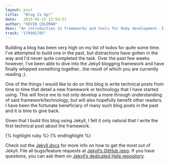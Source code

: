 ```yaml
---
layout: post
title:  "Blog Is Up!"
date:   2015-05-15 13:54:51
author: "KEVIN COLEMAN"
desc: "An introduction to frameworks and tools for Ruby development. I'll dive into 3 frameworks, Expecta, KIF, and OCMock, describe how they can be used and in what situations."
track: "179501785"
---
```


Building a blog has been very high on my list of todos for quite some time. I've attempted to build one in the past, but distractions have gotten in the way and I'd never quite completed the task. Over the past few weeks however, I've been able to dive into the Jekyll blogging framework and have finally whipped something together...the result of which you are currently reading ;). 

<!--{% include soundcloud.html %} -->

One of the things I would like to do on this blog is write technical posts from time to time that detail a new framework or technology that I have started using. This will force me to not only develop a more through understanding of said framework/technology, but will also hopefully benefit other readers. I have been the fortunate beneficiary of many such blog posts in the past and it is time to give back. 

Given that I build this blog using Jekyll, I felt it only natural that I write the first technical post about the framework. 

{% highlight ruby %}
{% endhighlight %}

Check out the [Jekyll docs][jekyll] for more info on how to get the most out of Jekyll. File all bugs/feature requests at [Jekyll’s GitHub repo][jekyll-gh]. If you have questions, you can ask them on [Jekyll’s dedicated Help repository][jekyll-help].

[jekyll]:      http://jekyllrb.com
[jekyll-gh]:   https://github.com/jekyll/jekyll
[jekyll-help]: https://github.com/jekyll/jekyll-help
